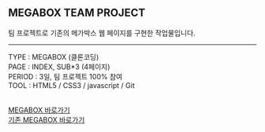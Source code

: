 ## MEGABOX TEAM PROJECT

팀 프로젝트로 기존의 메가박스 웹 페이지를 구현한 작업물입니다.

<hr>
TYPE : MEGABOX (클론코딩) <br>
PAGE : INDEX, SUB*3 (4페이지)<br>
PERIOD : 3일, 팀 프로젝트 100% 참여<br>
TOOL : HTML5 / CSS3 / javascript / Git<br><br>


[MEGABOX 바로가기](https://eunbi1228.github.io/MEGABOX/index.html)<br>
[기존 MEGABOX 바로가기](https://www.megabox.co.kr/)
